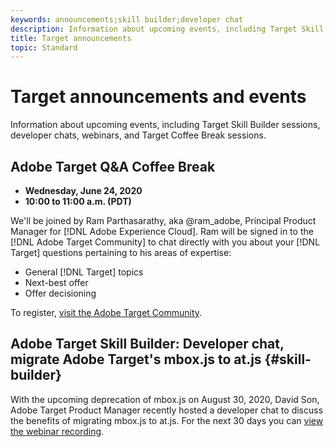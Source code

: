 ```yaml
---
keywords: announcements;skill builder;developer chat
description: Information about upcoming events, including Target Skill Builder sessions, developer chats, webinars, and Target Coffee Break sessions.
title: Target announcements
topic: Standard 
---
```


# Target announcements and events

Information about upcoming events, including Target Skill Builder sessions, developer chats, webinars, and Target Coffee Break sessions.

## Adobe Target Q&A Coffee Break

* **Wednesday, June 24, 2020**
* **10:00 to 11:00 a.m. (PDT)**

We'll be joined by Ram Parthasarathy, aka @ram_adobe, Principal Product Manager for [!DNL Adobe Experience Cloud]. Ram will be signed in to the [!DNL Adobe Target Community] to chat directly with you about your [!DNL Target] questions pertaining to his areas of expertise:

* General [!DNL Target] topics
* Next-best offer
* Offer decisioning

To register, [visit the Adobe Target Community](https://experienceleaguecommunities.adobe.com/t5/adobe-target-discussions/at-community-q-amp-a-coffee-break-6-24-ram-parthasarathy/td-p/367286).

## Adobe Target Skill Builder: Developer chat, migrate Adobe Target's mbox.js to at.js {#skill-builder}

With the upcoming deprecation of mbox.js on August 30, 2020, David Son, Adobe Target Product Manager recently hosted a developer chat to discuss the benefits of migrating mbox.js to at.js. For the next 30 days you can [view the webinar recording](https://seminars.adobeconnect.com/ptdo6mfo6qn6/?proto=true).